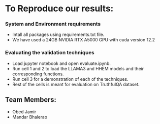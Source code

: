 # To Reproduce our results:
### System and Environment requirements
-   Intall all packages using requirements.txt file.
-   We have used a 24GB NVIDIA RTX A5000 GPU with cuda version 12.2  

### Evaluating the validation techniques
-   Load jupyter notebook and open evaluate.ipynb.
-   Run cell 1 and 2 to load the LLAMA3 and HHEM models and their corresponding functions.
-   Run cell 3 for a demonstration of each of the techniques.
-   Rest of the cells is meant for evaluation on TruthfulQA dataset.

## Team Members:
-  Obed Jamir
-  Mandar Bhalerao